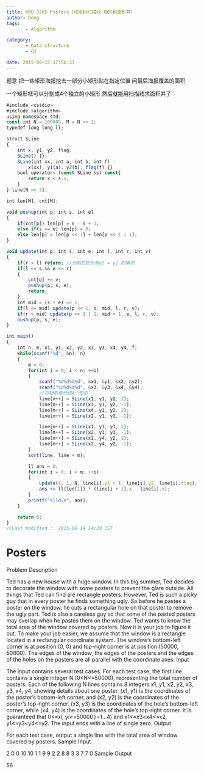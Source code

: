 ```yaml
---
title: HDU 3265 Posters（线段树扫描线·矩形框面积并）
author: Deng
tags: 
       - Algorithm

category: 
       - Data structure
       - OJ

date: 2015-08-15 17:56:37
---
```

题意 把一些矩形海报挖去一部分小矩形贴在指定位置 问最后海报覆盖的面积

一个矩形框可以分割成4个独立的小矩形 然后就能用扫描线求面积并了

```js 
#include <cstdio>
#include <algorithm>
using namespace std;
const int N = 100005, M = N << 2;
typedef long long ll;

struct SLine
{
    int x, y1, y2, flag;
    SLine() {};
    SLine(int xx, int a, int b, int f) :
        x(xx), y1(a), y2(b), flag(f) {}
    bool operator< (const SLine &s) const{
        return x < s.x;
    }
} line[N << 3];

int len[M], cnt[M];

void pushup(int p, int s, int e)
{
    if(cnt[p]) len[p] = e - s + 1;
    else if(s == e) len[p] = 0;
    else len[p] = len[p << 1] + len[p << 1 | 1];
}

void update(int p, int s, int e, int l, int r, int v)
{
    if(r < l) return; //分割后矩形有y1 = y2 的情况
    if(l <= s && e <= r)
    {
        cnt[p] += v;
        pushup(p, s, e);
        return;
    }
    int mid = (s + e) >> 1;
    if(l <= mid) update(p << 1, s, mid, l, r, v);
    if(r > mid) update(p << 1 | 1, mid + 1, e, l, r, v);
    pushup(p, s, e);
}

int main()
{
    int n, m, x1, y1, x2, y2, x3, y3, x4, y4, f;
    while(scanf("%d", &n), n)
    {
        m = 0;
        for(int i = 0; i < n; ++i)
        {
            scanf("%d%d%d%d", &x1, &y1, &x2, &y2);
            scanf("%d%d%d%d", &x3, &y3, &x4, &y4);
            //将矩形框分成4个矩形
            line[m++] = SLine(x1, y1, y2, 1);
            line[m++] = SLine(x3, y1, y2, -1);
            line[m++] = SLine(x4, y1, y2, 1);
            line[m++] = SLine(x2, y1, y2, -1);

            line[m++] = SLine(x1, y1, y3, 1);
            line[m++] = SLine(x2, y1, y3, -1);
            line[m++] = SLine(x1, y4, y2, 1);
            line[m++] = SLine(x2, y4, y2, -1);
        }
        sort(line, line + m);

        ll ans = 0;
        for(int i = 0; i < m; ++i)
        {
            update(1, 1, N, line[i].y1 + 1, line[i].y2, line[i].flag);
            ans += ll(len[1]) * (line[i + 1].x - line[i].x);
        }
        printf("%lld\n", ans);
    }

    return 0;
}
//Last modified :  2015-08-14 14:29 CST
```

# Posters

Problem Description

Ted has a new house with a huge window. In this big summer, Ted decides to decorate the window with some posters to prevent the glare outside. All things that Ted can find are rectangle posters.
However, Ted is such a picky guy that in every poster he finds something ugly. So before he pastes a poster on the window, he cuts a rectangular hole on that poster to remove the ugly part. Ted is also a careless guy so that some of the pasted posters may overlap when he pastes them on the window.
Ted wants to know the total area of the window covered by posters. Now it is your job to figure it out.
To make your job easier, we assume that the window is a rectangle located in a rectangular coordinate system. The window’s bottom-left corner is at position (0, 0) and top-right corner is at position (50000, 50000). The edges of the window, the edges of the posters and the edges of the holes on the posters are all parallel with the coordinate axes.
Input

The input contains several test cases. For each test case, the first line contains a single integer N (0<N<=50000), representing the total number of posters. Each of the following N lines contains 8 integers x1, y1, x2, y2, x3, y3, x4, y4, showing details about one poster. (x1, y1) is the coordinates of the poster’s bottom-left corner, and (x2, y2) is the coordinates of the poster’s top-right corner. (x3, y3) is the coordinates of the hole’s bottom-left corner, while (x4, y4) is the coordinates of the hole’s top-right corner. It is guaranteed that 0<=xi, yi<=50000(i=1…4) and x1<=x3<x4<=x2, y1<=y3<y4<=y2.
The input ends with a line of single zero.
Output

For each test case, output a single line with the total area of window covered by posters.
Sample Input

2 0 0 10 10 1 1 9 9 2 2 8 8 3 3 7 7 0
Sample Output

56